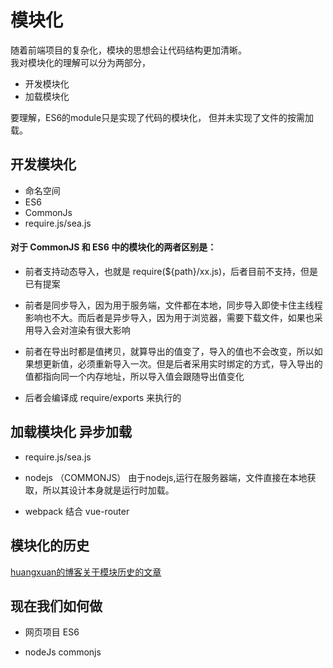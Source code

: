 # 模块化
随着前端项目的复杂化，模块的思想会让代码结构更加清晰。  
我对模块化的理解可以分为两部分，
- 开发模块化
- 加载模块化

要理解，ES6的module只是实现了代码的模块化， 但并未实现了文件的按需加载。
## 开发模块化
- 命名空间
- ES6  
- CommonJs
- require.js/sea.js


#### 对于 CommonJS 和 ES6 中的模块化的两者区别是：

- 前者支持动态导入，也就是 require(${path}/xx.js)，后者目前不支持，但是已有提案

- 前者是同步导入，因为用于服务端，文件都在本地，同步导入即使卡住主线程影响也不大。而后者是异步导入，因为用于浏览器，需要下载文件，如果也采用导入会对渲染有很大影响

- 前者在导出时都是值拷贝，就算导出的值变了，导入的值也不会改变，所以如果想更新值，必须重新导入一次。但是后者采用实时绑定的方式，导入导出的值都指向同一个内存地址，所以导入值会跟随导出值变化

- 后者会编译成 require/exports 来执行的

## 加载模块化 异步加载

- require.js/sea.js

- nodejs （COMMONJS）
 由于nodejs,运行在服务器端，文件直接在本地获取，所以其设计本身就是运行时加载。

- webpack 结合 vue-router

## 模块化的历史

 [huangxuan的博客关于模块历史的文章](http://huangxuan.me/js-module-7day/#/72)

## 现在我们如何做

- 网页项目  ES6

- nodeJs commonjs
